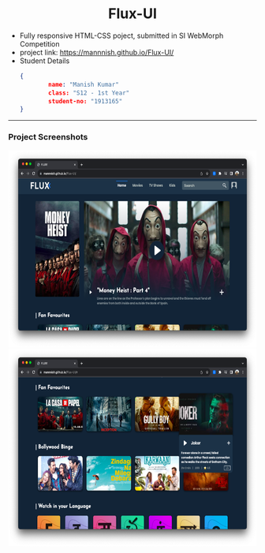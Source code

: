 <h1 align="center" id="title">Flux-UI</h1>

- Fully responsive HTML-CSS poject, submitted in SI WebMorph Competition
- project link: https://mannnish.github.io/Flux-UI/
- Student Details
    ```json
    {
            name: "Manish Kumar"
            class: "S12 - 1st Year"
            student-no: "1913165"
    }
    ```

---

### Project Screenshots

<img src="./screenshots/home.png" alt="project-screenshot" height="400/">
<img src="./screenshots/joker.png" alt="project-screenshot" height="400/">
